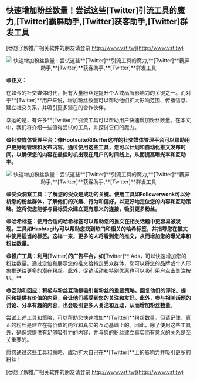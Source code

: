 ## **快速增加粉丝数量！尝试这些**[Twitter]**引流工具的魔力,**[Twitter]**霸屏助手,**[Twitter]**获客助手,**[Twitter]**群发工具**

[😍想了解推广相关软件的朋友请登录 http://www.vst.tw](http://www.vst.tw)

 <center><img src="https://vst.tw/MP4/tuiguang/png/5.png" alt="快速增加粉丝数量！尝试这些**[Twitter]**引流工具的魔力,**[Twitter]**霸屏助手,**[Twitter]**获客助手,**[Twitter]**群发工具"></center>

**😄正文：**

在如今的社交媒体时代，拥有大量粉丝是提升个人或品牌影响力的关键之一。而对于**[Twitter]**用户来说，增加粉丝数量可以帮助他们扩大影响范围、传播信息、建立社交关系，并吸引更多潜在的合作伙伴。

幸运的是，有许多**[Twitter]**引流工具可以帮助用户快速增加粉丝数量。在本文中，我们将介绍一些值得尝试的工具，并探讨它们的魔力。

**😄社交媒体管理平台：像Hootsuite和Buffer这样的社交媒体管理平台可以帮助用户更好地管理和发布内容。通过使用这些工具，您可以计划和自动化推文发布时间，以确保您的内容在最佳时机出现在用户的时间线上，从而提高曝光率和互动率。**

 <center><img src="https://vst.tw/MP4/tuiguang/png/5.png" alt="快速增加粉丝数量！尝试这些**[Twitter]**引流工具的魔力,**[Twitter]**霸屏助手,**[Twitter]**获客助手,**[Twitter]**群发工具"></center>

**😄受众洞察工具：了解您的受众是成功的关键。使用工具如Followerwonk可以分析您的粉丝群体，了解他们的兴趣、行为和偏好，以更好地定位您的内容和互动策略。这将使您能够与目标受众建立更有意义的连接，吸引更多粉丝。**

**😄哈希标签：使用合适的哈希标签可以帮助您的推文在相关话题中更容易被发现。工具如Hashtagify可以帮助您找到热门和相关的哈希标签，并指导您在推文中使用适当的标签。这样一来，更多的人将看到您的推文，从而增加您的曝光率和粉丝数量。**

**😄推广工具：利用**[Twitter]**的广告平台，如**[Twitter]** Ads，可以快速增加您的粉丝数量。通过定位和展示您的推文给特定受众群体，您可以将您的品牌或个人形象推送给更多的潜在粉丝。此外，促销活动和特别优惠也可以吸引用户点击关注按钮。**

**😄互动和回应：积极与粉丝互动是吸引新粉丝的重要策略。回复他们的评论、提问和提供有价值的内容，会让他们感受到您的关注和友好。此外，参与相关话题的讨论、分享有趣的内容，也会吸引更多人关注和互动，从而增加粉丝数量。**

尝试上述工具和策略，可以帮助您快速增加**[Twitter]**粉丝数量。但请记住，真正的粉丝是建立在有价值的内容和真实的互动基础上的。因此，除了使用这些工具外，确保您提供有足够吸引力的内容，并与您的粉丝建立真实而有意义的关系是至关重要的。

愿您通过这些工具和策略，成功扩大自己在**[Twitter]**上的影响力并吸引更多的粉丝！

[😍想了解推广相关软件的朋友请登录 http://www.vst.tw](http://www.vst.tw)



